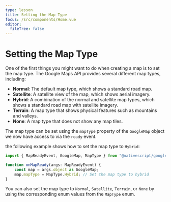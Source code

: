 ```yaml
---
type: lesson
title: Setting the Map Type
focus: /src/components/Home.vue
editor:
  fileTree: false
---
```


# Setting the Map Type

One of the first things you might want to do when creating a map is to set the map type. The Google Maps API provides several different map types, including:
- **Normal**: The default map type, which shows a standard road map.
- **Satellite**: A satellite view of the map, which shows aerial imagery.
- **Hybrid**: A combination of the normal and satellite map types, which shows a standard road map with satellite imagery.
- **Terrain**: A map type that shows physical features such as mountains and valleys.
- **None**: A map type that does not show any map tiles.

The map type can be set using the `mapType` property of the `GoogleMap` object we now have access to via the `ready` event. 

the following example shows how to set the map type to `Hybrid`:

```ts
import { MapReadyEvent, GoogleMap, MapType } from "@nativescript/google-maps";

function onMapReady(args: MapReadyEvent) {
    const map = args.object as GoogleMap;
    map.mapType = MapType.Hybrid; // Set the map type to hybrid
}
```

You can also set the map type to `Normal`, `Satellite`, `Terrain`, or `None` by using the corresponding enum values from the `MapType` enum.
